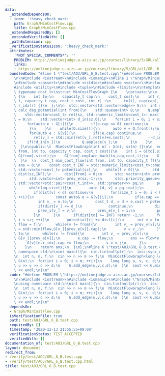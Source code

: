 ```yaml
---
data:
  _extendedDependsOn:
  - icon: ':heavy_check_mark:'
    path: Graph/MinCostFlow.cpp
    title: Graph/MinCostFlow.cpp
  _extendedRequiredBy: []
  _extendedVerifiedWith: []
  _pathExtension: cpp
  _verificationStatusIcon: ':heavy_check_mark:'
  attributes:
    '*NOT_SPECIAL_COMMENTS*': ''
    PROBLEM: https://onlinejudge.u-aizu.ac.jp/courses/library/5/GRL/all/GRL_6_B
    links:
    - https://onlinejudge.u-aizu.ac.jp/courses/library/5/GRL/all/GRL_6_B
  bundledCode: "#line 1 \"test/AOJ/GRL_6_B.test.cpp\"\n#define PROBLEM \"https://onlinejudge.u-aizu.ac.jp/courses/library/5/GRL/all/GRL_6_B\"\
    \n\n#include <iostream>\n#include <iomanip>\n#line 1 \"Graph/MinCostFlow.cpp\"\
    \n#include <cassert>\n#include <cstdio>\n#include <vector>\n#include <queue>\n\
    #include <utility>\n#include <tuple>\n#include <limits>\n\ntemplate<typename capacity_t,\
    \ typename cost_t>\nstruct MinCostFlowGraph {\n    \nprivate:\n\n  struct edge\
    \ {\n    int to;\n    capacity_t cap;\n    cost_t cost;\n    int r_idx;\n    edge(int\
    \ t, capacity_t cap, cost_t cost, int r) :\n      to(t), cap(cap), cost(cost),\
    \ r_idx(r) {}\n  };\n\n  std::vector<std::vector<edge>> G;\n  int sz;\n\n  std::vector<cost_t>\
    \ calc_dag_potential(int from){\n    std::queue<int> Q;\n    Q.emplace(from);\n\
    \    std::vector<cost_t> ret(sz, std::numeric_limits<cost_t>::max()/2);\n    ret[from]\
    \ = 0;\n    std::vector<int> d_in(sz,0);\n    for(int i = 0; i < sz; ++i){\n \
    \     for(auto e : G[i]){\n        if(e.cap <= 0) continue;\n        ++d_in[e.to];\n\
    \      }\n    }\n    while(Q.size()){\n      auto v = Q.front();\n      Q.pop();\n\
    \      for(auto e : G[v]){\n        if(!e.cap) continue;\n        int v_ = e.to;\n\
    \        ret[v_] = std::min(ret[v_],ret[v]+e.cost);\n        --d_in[v_];\n   \
    \     if(!d_in[v_])\n          Q.emplace(v_);\n      }\n    }\n    return ret;\n\
    \  }\n\npublic:\n  MinCostFlowGraph(int n) : G(n), sz(n) {}\n\n  void add_edge(int\
    \ from, int to, capacity_t cap, cost_t cost){\n    int i = G[to].size(), i_ =\
    \ G[from].size();\n    G[from].emplace_back(to,cap,cost,i);\n    G[to].emplace_back(from,0,-cost,i_);\n\
    \  }\n  \n  cost_t min_cost_flow(int from, int to, capacity_t f){\n    cost_t\
    \ ans = 0;\n    const cost_t INF = std::numeric_limits<cost_t>::max()/2;\n   \
    \ std::vector<cost_t> potential(sz);\n    while(f > 0){\n      std::vector<cost_t>\
    \ dist(sz,INF);\n      dist[from] = 0;\n      std::vector<int> prev_v(sz,-1);\n\
    \      std::vector<int> prev_e(sz,-1);\n      std::priority_queue<std::pair<cost_t,int>,\
    \ std::vector<std::pair<cost_t,int>>, std::greater<>> pq;\n      pq.emplace(0,from);\n\
    \      while(pq.size()){\n        auto [d, v] = pq.top();\n        pq.pop();\n\
    \        if(dist[v] < d) continue;\n        for(size_t i = 0; i < G[v].size();\
    \ ++i){\n          const auto& e = G[v][i];\n          if(e.cap == 0) continue;\n\
    \          int v_ = e.to;\n          cost_t d_ = d + e.cost + potential[v] - potential[v_];\n\
    \          if(dist[v_] <= d_)\n            continue;\n          dist[v_] = d_;\n\
    \          prev_v[v_] = v;\n          prev_e[v_] = i;\n          pq.emplace(d_,e.to);\n\
    \        }\n      }\n      if(dist[to] >= INF) return -1;\n      for(int i = 0;\
    \ i < sz; ++i)\n        potential[i] += dist[i];\n      int v = to;\n      capacity_t\
    \ flow = f;\n      while(v != from){\n        int v_ = prev_v[v];\n        flow\
    \ = std::min(flow,G[v_][prev_e[v]].cap);\n        v = v_;\n      }\n      v =\
    \ to;\n      while(v != from){\n        int v_ = prev_v[v];\n        auto& e =\
    \ G[v_][prev_e[v]];\n        e.cap -= flow;\n        ans += flow*e.cost;\n   \
    \     G[v][e.r_idx].cap += flow;\n        v = v_;\n      }\n      f -= flow;\n\
    \    }\n    return ans;\n  }\n};\n#line 6 \"test/AOJ/GRL_6_B.test.cpp\"\nusing\
    \ namespace std;\n\nint main(){\n  cin.tie(nullptr);\n  ios::sync_with_stdio(false);\n\
    \n  int n, m, f;\n  cin >> n >> m >> f;\n  MinCostFlowGraph<long long, long long>\
    \ G(n);\n  for(int i = 0; i < m; ++i){\n    long long u, v, c, d;\n    cin >>\
    \ u >> v >> c >> d;\n    G.add_edge(u,v,c,d);\n  }\n  cout << G.min_cost_flow(0,n-1,f)\
    \ << endl;\n}\n"
  code: "#define PROBLEM \"https://onlinejudge.u-aizu.ac.jp/courses/library/5/GRL/all/GRL_6_B\"\
    \n\n#include <iostream>\n#include <iomanip>\n#include \"Graph/MinCostFlow.cpp\"\
    \nusing namespace std;\n\nint main(){\n  cin.tie(nullptr);\n  ios::sync_with_stdio(false);\n\
    \n  int n, m, f;\n  cin >> n >> m >> f;\n  MinCostFlowGraph<long long, long long>\
    \ G(n);\n  for(int i = 0; i < m; ++i){\n    long long u, v, c, d;\n    cin >>\
    \ u >> v >> c >> d;\n    G.add_edge(u,v,c,d);\n  }\n  cout << G.min_cost_flow(0,n-1,f)\
    \ << endl;\n}\n"
  dependsOn:
  - Graph/MinCostFlow.cpp
  isVerificationFile: true
  path: test/AOJ/GRL_6_B.test.cpp
  requiredBy: []
  timestamp: '2020-12-13 21:55:55+09:00'
  verificationStatus: TEST_ACCEPTED
  verifiedWith: []
documentation_of: test/AOJ/GRL_6_B.test.cpp
layout: document
redirect_from:
- /verify/test/AOJ/GRL_6_B.test.cpp
- /verify/test/AOJ/GRL_6_B.test.cpp.html
title: test/AOJ/GRL_6_B.test.cpp
---
```


